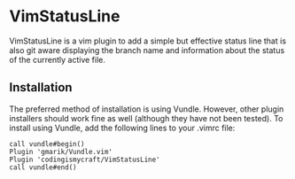 # VimStatusLine

VimStatusLine is a vim plugin to add a simple but effective status line
that is also git aware displaying the branch name and information about
the status of the currently active file. 


## Installation
The preferred method of installation is using Vundle. However, other plugin
installers should work fine as well (although they have not been tested). To
install using Vundle, add the following lines to your .vimrc file:

```
call vundle#begin()
Plugin 'gmarik/Vundle.vim'
Plugin 'codingismycraft/VimStatusLine'
call vundle#end()
```

